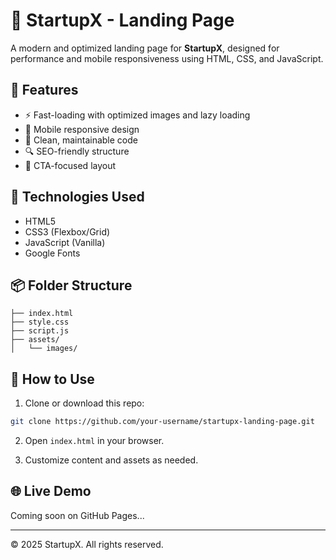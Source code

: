 # 🚀 StartupX - Landing Page

A modern and optimized landing page for **StartupX**, designed for performance and mobile responsiveness using HTML, CSS, and JavaScript.

## 🌟 Features

- ⚡ Fast-loading with optimized images and lazy loading
- 📱 Mobile responsive design
- 🧼 Clean, maintainable code
- 🔍 SEO-friendly structure
- 🎯 CTA-focused layout

## 🧰 Technologies Used

- HTML5
- CSS3 (Flexbox/Grid)
- JavaScript (Vanilla)
- Google Fonts

## 📦 Folder Structure

```
├── index.html
├── style.css
├── script.js
├── assets/
│   └── images/
```

## 🧪 How to Use

1. Clone or download this repo:
```bash
git clone https://github.com/your-username/startupx-landing-page.git
```

2. Open `index.html` in your browser.

3. Customize content and assets as needed.

## 🌐 Live Demo

Coming soon on GitHub Pages...

---

© 2025 StartupX. All rights reserved.
